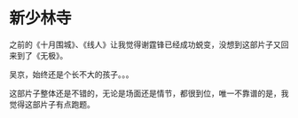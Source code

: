 # 新少林寺

之前的《十月围城》、《线人》让我觉得谢霆锋已经成功蜕变，没想到这部片子又回来到了《无极》。

吴京，始终还是个长不大的孩子。。。

这部片子整体还是不错的，无论是场面还是情节，都很到位，唯一不靠谱的是，我觉得这部片子有点跑题。
